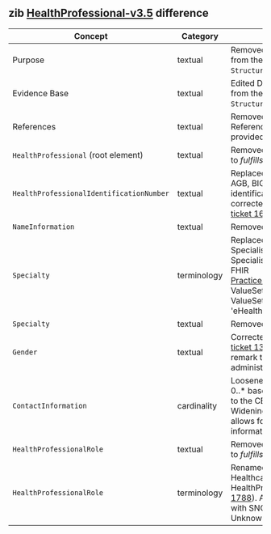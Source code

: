 ## zib [HealthProfessional-v3.5](https://zibs.nl/wiki/HealthProfessional-v3.5(2020EN)) difference

| Concept         | Category          | Description                             | 
|-----------------|-------------------|-----------------------------------------|
| Purpose | textual | Removed Dutch specific context from the Purpose section in `StructureDefinition.description`. |
| Evidence Base| textual | Edited Dutch specific context from the Evidence Base section in `StructureDefinition.description`. |
| References | textual | Removed all content after References which was only provided in Dutch. |
|`HealthProfessional` (root element) | textual | Removed spelling mistake  (_fulfils_ to _fulfills_) ([zib ticket 1808](https://bits.nictiz.nl/browse/ZIB-1808)).
|`HealthProfessionalIdentificationNumber` | textual | Replaced Dutch context (UZI, AGB, BIG) with the use of identification by NIDHI, and corrected incorrect definition ([zib ticket 1678](https://bits.nictiz.nl/browse/ZIB-1673)).|
|`NameInformation` | textual | Removed Dutch specific context. |
|`Specialty` | terminology | Replaced Dutch specific SpecialismeUZICodelijst and SpecialismeAGBCodelijst with the FHIR [PracticeSettingCodeValueSet](https://www.hl7.org/fhir/R4/valueset-c80-practice-codes.html) ValueSet used for specialty. This ValueSet is also used by the 'eHealth Platform Federal Profiles'| 
|`Specialty` | textual | Removed Dutch specific context. |
|`Gender` | textual | Corrected incorrect definition ([zib ticket 1368](https://bits.nictiz.nl/browse/ZIB-1368)) and added additional remark that the gender is an administrative gender. |
|`ContactInformation` | cardinality | Loosened cardinality from 0..1 to 0..* based on the changes made to the CBB ConctactInformation. Widening the cardinality here allows for capturing all contact information necessary.
|`HealthProfessionalRole` | textual | Removed spelling mistake  (_fulfils_ to _fulfills_) ([zib ticket 1808](https://bits.nictiz.nl/browse/ZIB-1808)).
|`HealthProfessionalRole` | terminology | Renamed ValueSet from HealthcareProviderRole to HealthProfessionalRole ([zib ticket 1788](https://bits.nictiz.nl/browse/ZIB-1788)). Also replace Other value with SNOMED code and added Unknown SNOMED code. |
